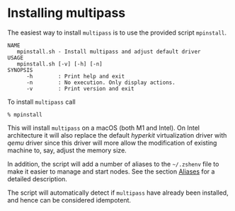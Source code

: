 # Installing multipass

The easiest way to install `multipass` is to use the provided script `mpinstall`.

```text
NAME
   mpinstall.sh - Install multipass and adjust default driver
USAGE
   mpinstall.sh [-v] [-h] [-n]
SYNOPSIS
      -h        : Print help and exit
      -n        : No execution. Only display actions.
      -v        : Print version and exit
```

To install `multipass` call

```shell
% mpinstall
```

This will install `multipass` on a macOS (both M1 and Intel). On Intel architecture it will also
replace the default *hyperkit* virtualization driver with *qemu* driver since this driver will more allow
the modification of existing machine to, say, adjust the memory size.

In addition, the script will add
a number of aliases to the `~/.zshenv` file to make it easier to manage and start
nodes. See the section [Aliases](#aliases) for a detailed description.

The script will automatically detect if `multipass` have already been installed, and
hence can be considered idempotent.


